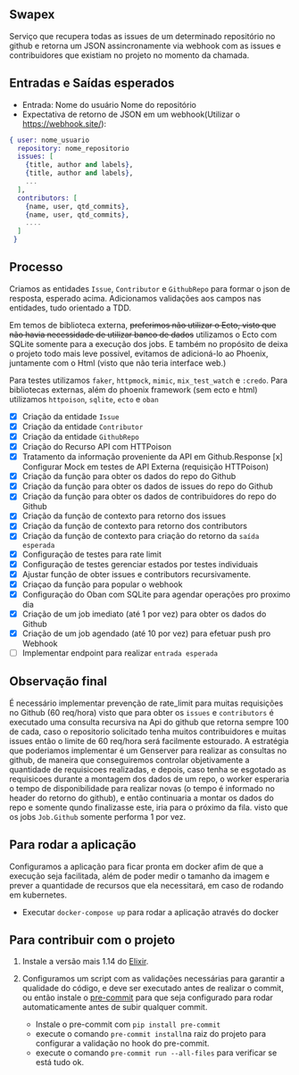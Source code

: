 ## Swapex

Serviço que recupera todas as issues de um determinado repositório no github e retorna um JSON assincronamente via webhook com as issues e contribuidores que existiam no projeto no momento da chamada.

## Entradas e Saídas esperados
- Entrada: Nome do usuário Nome do repositório
- Expectativa de retorno de JSON em um webhook(Utilizar o https://webhook.site/):

```elixir
{ user: nome_usuario
  repository: nome_repositorio
  issues: [
    {title, author and labels},
    {title, author and labels},
    ...
  ],
  contributors: [
    {name, user, qtd_commits},
    {name, user, qtd_commits},
    ....
  ]
 }
```

## Processo

  Criamos as entidades `Issue`, `Contributor` e `GithubRepo` para formar o json de resposta, esperado acima.
  Adicionamos validações aos campos nas entidades, tudo orientado a TDD.

  Em temos de biblioteca externa, ~~preferimos não utilizar o Ecto, visto que não havia necessidade de utilizar banco de dados~~ utilizamos o Ecto com SQLite somente para a execução dos jobs. E também no propósito de deixa o projeto todo mais leve possivel, evitamos de adicioná-lo ao Phoenix, juntamente com o Html (visto que não teria interface web.)

  Para testes utilizamos `faker`, `httpmock`, `mimic`, `mix_test_watch` e `:credo`.
  Para bibliotecas externas, além do phoenix framework (sem ecto e html) utilizamos `httpoison`, `sqlite`, `ecto` e `oban`

  - [x] Criação da entidade `Issue`
  - [x] Criação da entidade `Contributor`
  - [x] Criação da entidade `GithubRepo`
  - [x] Criação do Recurso API com HTTPoison
  - [x] Tratamento da informação proveniente da API em Github.Response
    [x] Configurar Mock em testes de API Externa (requisição HTTPoison)
  - [x] Criação da função para obter os dados do repo do Github
  - [x] Criação da função para obter os dados de issues do repo do Github
  - [x] Criação da função para obter os dados de contribuidores do repo do Github
  - [x] Criação da função de contexto para retorno dos issues
  - [x] Criação da função de contexto para retorno dos contributors
  - [x] Criação da função de contexto para criação do retorno da `saída esperada`
  - [x] Configuração de testes para rate limit
  - [x] Configuração de testes gerenciar estados por testes individuais
  - [x] Ajustar função de obter issues e contributors recursivamente.
  - [x] Criaçao da função para popular o webhook
  - [x] Configuração do Oban com SQLite para agendar operações pro proximo dia
  - [x] Criação de um job imediato (até 1 por vez) para obter os dados do Github
  - [x] Criação de um job agendado (até 10 por vez) para efetuar push pro Webhook
  - [ ] Implementar endpoint para realizar `entrada esperada`

## Observação final
  É necessário implementar prevenção de rate_limit para muitas requisições no Github (60 req/hora) visto que para obter os `issues` e `contributors` é executado uma consulta recursiva na Api do github que retorna sempre 100 de cada, caso o repositorio solicitado tenha muitos contribuidores e muitas issues então o limite de 60 req/hora será facilmente estourado.
  A estratégia que poderiamos implementar é um Genserver para realizar as consultas no github, de maneira que conseguiremos controlar objetivamente a quantidade de requisicoes realizadas, e depois, caso tenha se esgotado as requisicoes durante a montagem dos dados de um repo, o worker esperaria o tempo de disponibilidade para realizar novas (o tempo é informado no header do retorno do github), e então continuaria a montar os dados do repo e somente qundo finalizasse este, iria para o próximo da fila. visto que os jobs `Job.Github` somente performa 1 por vez.

## Para rodar a aplicação
  Configuramos a aplicação para ficar pronta em docker afim de que a execução seja facilitada, além de poder medir o tamanho da imagem e prever a quantidade de recursos que ela necessitará, em caso de rodando em kubernetes.

  * Executar `docker-compose up` para rodar a aplicação através do docker

## Para contribuir com o projeto

 1. Instale a versão mais 1.14 do [Elixir](https://elixir-lang.org/install.html).

 2. Configuramos um script com as validações necessárias para garantir a qualidade do código, e deve ser executado antes de realizar o commit, ou então instale o [pre-commit](https://pre-commit.com/) para que seja configurado para rodar automaticamente antes de subir qualquer commit.

    - Instale o pre-commit com `pip install pre-commit`
    - execute o comando `pre-commit install`na raiz do projeto para configurar a validação no hook do pre-commit.
    - execute o comando `pre-commit run --all-files` para verificar se está tudo ok.

